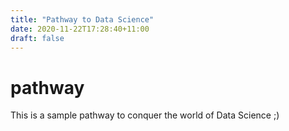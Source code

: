 ```yaml
---
title: "Pathway to Data Science"
date: 2020-11-22T17:28:40+11:00
draft: false
---
```


# pathway

This is a sample pathway to conquer the world of Data Science ;) 